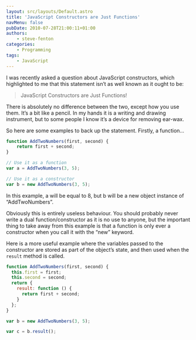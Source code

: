 ```yaml
---
layout: src/layouts/Default.astro
title: 'JavaScript Constructors are Just Functions'
navMenu: false
pubDate: 2010-07-28T21:00:11+01:00
authors:
    - steve-fenton
categories:
    - Programming
tags:
    - JavaScript
---
```


I was recently asked a question about JavaScript constructors, which highlighted to me that this statement isn’t as well known as it ought to be:

> JavaScript Constructors are Just Functions!

There is absolutely no difference between the two, except how you use them. It’s a bit like a pencil. In my hands it is a writing and drawing instrument, but to some people I know it’s a device for removing ear-wax.

So here are some examples to back up the statement. Firstly, a function…

```javascript
function AddTwoNumbers(first, second) {
    return first + second;
}

// Use it as a function
var a = AddTwoNumbers(3, 5);

// Use it as a constructor
var b = new AddTwoNumbers(3, 5);
```

In this example, a will be equal to 8, but b will be a new object instance of “AddTwoNumbers”.

Obviously this is entirely useless behaviour. You should probably never write a dual function/constructor as it is no use to anyone, but the important thing to take away from this example is that a function is only ever a constructor when you call it with the “new” keyword.

Here is a more useful example where the variables passed to the constructor are stored as part of the object’s state, and then used when the `result` method is called.

```javascript
function AddTwoNumbers(first, second) {
  this.first = first;
  this.second = second;
  return {
    result: function () {
      return first + second;
    }
  };
}

var b = new AddTwoNumbers(3, 5);

var c = b.result();
```
